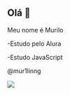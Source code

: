 ## Olá 👋

Meu nome é Murilo

-Estudo pelo Alura

-Estudo JavaScript

@mur1linng

![](https://tenor.com/bhYUs.gif)
